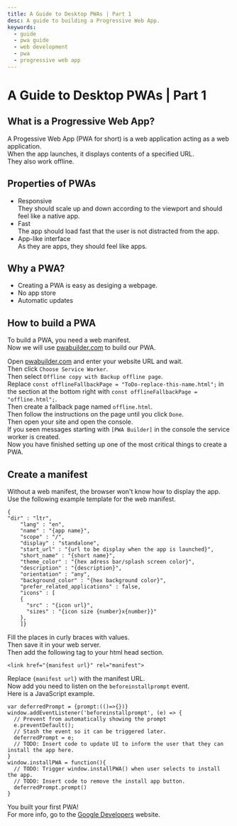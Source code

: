 ```yaml
---
title: A Guide to Desktop PWAs | Part 1
desc: A guide to building a Progressive Web App.
keywords:
  - guide
  - pwa guide
  - web development
  - pwa
  - progressive web app
---
```


# A Guide to Desktop PWAs | Part 1

## What is a Progressive Web App?
A Progessive Web App (PWA for short) is a web application acting as a web application.  
When the app launches, it displays contents of a specified URL.  
They also work offline.  

## Properties of PWAs

+ Responsive<br>
  They should scale up and down according to the viewport and should feel like a native app.
+ Fast<br>
  The app should load fast that the user is not distracted from the app.
+ App-like interface<br>
  As they are apps, they should feel like apps.

## Why a PWA?
- Creating a PWA is easy as desiging a webpage.
- No app store
- Automatic updates

## How to build a PWA
To build a PWA, you need a web manifest.  
Now we will use <a rel="noopener noreferrer" href="https://www.pwabuilder.com/">pwabuilder.com</a> to build our PWA.  
<!-- You should have Google Chrome installed, because it will help us build our PWA.  
Open Google Chrome.  -->
Open <a rel="noopener noreferrer" href="https://www.pwabuilder.com/">pwabuilder.com</a> and enter your website URL and wait.  
Then click `Choose Service Worker`.  
Then select `Offline copy with Backup offline page`.  
Replace `const offlineFallbackPage = "ToDo-replace-this-name.html";` in the section at the bottom right with `const offlineFallbackPage = "offline.html";`.  
Then create a fallback page named `offline.html`.  
Then follow the instructions on the page until you click `Done`.  
Then open your site and open the console.  
If you seen messages starting with `[PWA Builder]` in the console the service worker is created.  
Now you have finished setting up one of the most critical things to create a PWA.  

## Create a manifest
Without a web manifest, the browser won't know how to display the app.  
Use the following example template for the web manifest.  
```
{
"dir" : "ltr",
    "lang" : "en",
    "name" : "{app name}",
    "scope" : "/",
    "display" : "standalone",
    "start_url" : "{url to be display when the app is launched}",
    "short_name" : "{short name}",
    "theme_color" : "{hex adress bar/splash screen color}",
    "description" : "{description}",
    "orientation" : "any",
    "background_color" : "{hex background color}",
    "prefer_related_applications" : false,
    "icons" : [
    {
      "src" : "{icon url}",
      "sizes" : "{icon size {number}x{number}}"
    },
    ]}
```
Fill the places in curly braces with values.  
Then save it in your web server.  
Then add the following tag to your html head section.   

```
<link href="{manifest url}" rel="manifest">
```

Replace `{manifest url}` with the manifest URL.  
Now add you need to listen on the `beforeinstallprompt` event.  
Here is a JavaScript example.  


```
var deferredPrompt = {prompt:(()=>{})}
window.addEventListener('beforeinstallprompt', (e) => {
  // Prevent from automatically showing the prompt
  e.preventDefault();
  // Stash the event so it can be triggered later.
  deferredPrompt = e;
  // TODO: Insert code to update UI to inform the user that they can install the app here.
}
window.installPWA = function(){
  // TODO: Trigger window.installPWA() when user selects to install the app.
  // TODO: Insert code to remove the install app button.
  deferredPrompt.prompt()
}
```

You built your first PWA!  
For more info, go to the [Google Developers](https://developers.google.com/web/fundamentals/app-install-banners/) website.  
